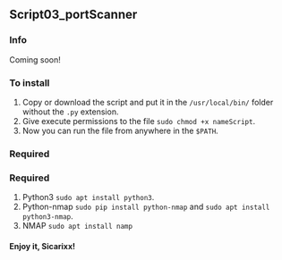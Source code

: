 ## Script03_portScanner
### Info
Coming soon!
### To install
1. Copy or download the script and put it in the `/usr/local/bin/` folder without the `.py` extension.
2. Give execute permissions to the file `sudo chmod +x nameScript`.
3. Now you can run the file from anywhere in the `$PATH`.
### Required
### Required
1. Python3 `sudo apt install python3`.
2. Python-nmap `sudo pip install python-nmap` and `sudo apt install python3-nmap`.
3. NMAP `sudo apt install namp`

#### Enjoy it, Sicarixx!
